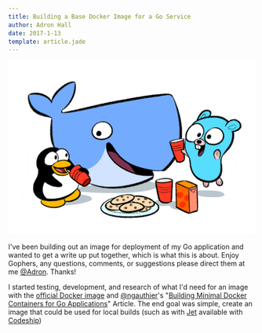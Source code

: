 ```yaml
---
title: Building a Base Docker Image for a Go Service
author: Adron Hall
date: 2017-1-13
template: article.jade
---
```


![Gopher, Whale, and Friends](docker-friends.png)

I've been building out an image for deployment of my Go application and wanted to get a write up put together, which is what this is about. Enjoy Gophers, any questions, comments, or suggestions please direct them at me [@Adron](https://twitter.com/Adron). Thanks!

<span class="more"></span>

I started testing, development, and research of what I'd need for an image with the [official Docker image](https://hub.docker.com/_/golang/) and [@ngauthier](https://twitter.com/ngauthier)'s "[Building Minimal Docker Containers for Go Applications](https://blog.codeship.com/building-minimal-docker-containers-for-go-applications/)" Article. The end goal was simple, create an image that could be used for local builds (such as with [Jet](https://documentation.codeship.com/pro/getting-started/cli/) available with [Codeship](https://www.codeship.com/))
